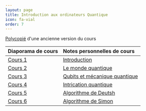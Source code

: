 ```yaml
---
layout: page
title: Introduction aux ordinateurs Quantique 
icon: fa-vial
order: 7
---
```


[Polycopié](http://dept-info.labri.fr/~ges/ENSEIGNEMENT/CALCULQ/polycop_calculq.pdf) d'une ancienne version du cours 

| Diaporama de cours | Notes personnelles de cours     |
| :--                | :--                             |
| [Cours 1]          | [Introduction]                  |
| [Cours 2]          | [Le monde quantique]            |
| [Cours 3]          | [Qubits et mécanique quantique] |
| [Cours 4]          | [Intrication quantique]         |
| [Cours 5]          | [Algorithme de Deutsh]          |
| [Cours 6]          | [Algorithme de Simon]            |


[Introduction]:/assets/md/quantique/cours1
[Le monde quantique]:/assets/md/quantique/cours2
[Qubits et mécanique quantique]:/assets/md/quantique/cours3
[Intrication quantique]:/assets/md/quantique/cours4
[Algorithme de Deutsh]:/assets/md/quantique/cours5
[Algorithme de Simon]:/assets/md/quantique/cours6

[Cours 1]:https://www.labri.fr/perso/atanasa/info_quantique/CI_1_intro.pdf
[Cours 2]:https://www.labri.fr/perso/atanasa/info_quantique/CI_2-3-meca_q.pdf
[Cours 3]:https://www.labri.fr/perso/atanasa/info_quantique/CI_2-3-meca_q.pdf
[Cours 4]:https://www.labri.fr/perso/atanasa/info_quantique/CI_4-etats_intriques-scan.pdf
[Cours 5]:https://www.labri.fr/perso/atanasa/info_quantique/CI_5_algo_Deutsch.pdf
[Cours 6]:https://www.labri.fr/perso/atanasa/info_quantique/CI_6-7_algo_Simon.pdf
